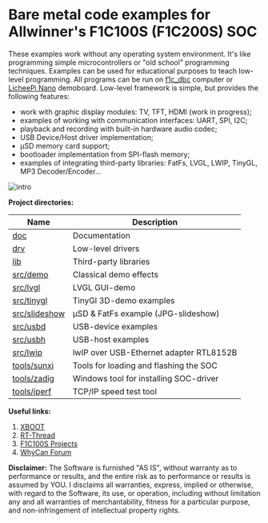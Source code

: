 # Bare metal code examples for Allwinner's F1C100S (F1C200S) SOC

These examples work without any operating system environment. It's like programming simple microcontrollers or "old school" programming techniques. Examples can be used for educational purposes to teach low-level programming. All programs can be run on [f1c_dbc](https://github.com/minilogic/f1c_dbc) computer or [LicheePi Nano](https://linux-sunxi.org/LicheePi_Nano) demoboard.
Low-level framework is simple, but provides the following features:
- work with graphic display modules: TV, TFT, HDMI (work in progress);
- examples of working with communication interfaces: UART, SPI, I2C;
- playback and recording with built-in hardware audio codec;
- USB Device/Host driver implementation;
- µSD memory card support;
- bootloader implementation from SPI-flash memory;
- examples of integrating third-party libraries: FatFs, LVGL, LWIP, TinyGL, MP3 Decoder/Encoder...

![intro](https://github.com/minilogic/f1c_nonos/assets/108269914/28806b5c-5cea-4a52-84ff-2061686fc2ee)

**Project directories:**

| Name                             | Description                                |
|----------------------------------|--------------------------------------------|
| [doc](./doc)                     | Documentation                              |
| [drv](./drv)                     | Low-level drivers                          |
| [lib](./lib)                     | Third-party libraries                      |
| [src/demo](./src/demo)           | Classical demo effects                     |
| [src/lvgl](./src/lvgl)           | LVGL GUI-demo                              |
| [src/tinygl](./src/tinygl)       | TinyGl 3D-demo examples                    |
| [src/slideshow](./src/slideshow) | µSD & FatFs example (JPG-slideshow)        |
| [src/usbd](./src/usbd)           | USB-device examples                        |
| [src/usbh](./src/usbh)           | USB-host examples                          |
| [src/lwip](./src/lwip/httpd)     | lwIP over USB-Ethernet adapter RTL8152B    |
| [tools/sunxi](./tools/sunxi)     | Tools for loading and flashing the SOC     |
| [tools/zadig](./tools/zadig)     | Windows tool for installing SOC-driver     |
| [tools/iperf](./tools/iperf)     | TCP/IP speed test tool                     |

**Useful links:**
1. [XBOOT](https://github.com/xboot/xboot)
2. [RT-Thread](https://github.com/RT-Thread/rt-thread)
3. [F1C100S Projects](https://github.com/nminaylov/F1C100s_projects)
4. [WhyCan Forum](https://whycan.com/f_17.html)

**Disclaimer:**
The Software is furnished "AS IS", without warranty as to performance or results, and the entire risk as to performance or results is assumed by YOU. I disclaims all warranties, express, implied or otherwise, with regard to the Software, its use, or operation, including without limitation any and all warranties of merchantability, fitness for a particular purpose, and non-infringement of intellectual property rights.

